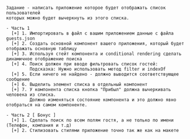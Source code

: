     
    Задание - написать приложение которое будет отображать список пользователей
    которых можно будет вычеркнуть из этого списка.

    - Часть 1
      [+] 1. Импортировать в файл с вашим приложением данные с файла guests.json
      [+] 2. Создать основной компонент вашего приложения, который будет отображать основную таблицу
      [+] 3. Используя стейт компонента и conditional rendering сделать динамичное отображение поиска
      [+] 4. Поиск должен при вводе фильтровать список гостей:
             Подсказка: Нужно использовать метод filter и indexOf
      [+] 5. Если ничего не найдено - должно выводится соответствующее сообщение
      [+] 6. Выделить элемент списка в отдельный компонент
      [+] 7. У компонента списка кнопка "Прибыл" должна вычеркивать человека из списка. 
             Должно изменяться состояние компонента и это должно явно отобраться на самом компоненте.

    - Часть 2 [ Бонус ]
      [+] 1. Сделать поиск по всем полям гостя, а не только по имени (Телефон, компания и т.д)
      [+] 2. Стилизовать стилями приложение точно так же как на макете
